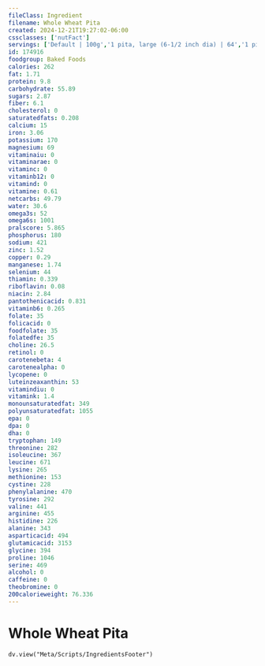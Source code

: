 ```yaml
---
fileClass: Ingredient
filename: Whole Wheat Pita
created: 2024-12-21T19:27:02-06:00
cssclasses: ['nutFact']
servings: ['Default | 100g','1 pita, large (6-1/2 inch dia) | 64','1 pita, small  (4 inch dia) | 28']
id: 174916
foodgroup: Baked Foods
calories: 262
fat: 1.71
protein: 9.8
carbohydrate: 55.89
sugars: 2.87
fiber: 6.1
cholesterol: 0
saturatedfats: 0.208
calcium: 15
iron: 3.06
potassium: 170
magnesium: 69
vitaminaiu: 0
vitaminarae: 0
vitaminc: 0
vitaminb12: 0
vitamind: 0
vitamine: 0.61
netcarbs: 49.79
water: 30.6
omega3s: 52
omega6s: 1001
pralscore: 5.865
phosphorus: 180
sodium: 421
zinc: 1.52
copper: 0.29
manganese: 1.74
selenium: 44
thiamin: 0.339
riboflavin: 0.08
niacin: 2.84
pantothenicacid: 0.831
vitaminb6: 0.265
folate: 35
folicacid: 0
foodfolate: 35
folatedfe: 35
choline: 26.5
retinol: 0
carotenebeta: 4
carotenealpha: 0
lycopene: 0
luteinzeaxanthin: 53
vitamindiu: 0
vitamink: 1.4
monounsaturatedfat: 349
polyunsaturatedfat: 1055
epa: 0
dpa: 0
dha: 0
tryptophan: 149
threonine: 282
isoleucine: 367
leucine: 671
lysine: 265
methionine: 153
cystine: 228
phenylalanine: 470
tyrosine: 292
valine: 441
arginine: 455
histidine: 226
alanine: 343
asparticacid: 494
glutamicacid: 3153
glycine: 394
proline: 1046
serine: 469
alcohol: 0
caffeine: 0
theobromine: 0
200calorieweight: 76.336
---
```


# Whole Wheat Pita

```dataviewjs
dv.view("Meta/Scripts/IngredientsFooter")
```